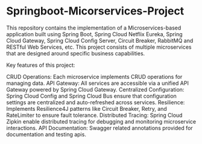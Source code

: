 # Springboot-Micorservices-Project

This repository contains the implementation of a Microservices-based application built using Spring Boot, Spring Cloud Netflix Eureka, Spring Cloud Gateway, Spring Cloud Config Server, Circuit Breaker, RabbitMQ and RESTful Web Services, etc. This project consists of multiple microservices that are designed around specific business capabilities.

Key features of this project:

CRUD Operations: Each microservice implements CRUD operations for managing data.
API Gateway: All services are accessible via a unified API Gateway powered by Spring Cloud Gateway.
Centralized Configuration: Spring Cloud Config and Spring Cloud Bus ensure that configuration settings are centralized and auto-refreshed across services.
Resilience: Implements Resilience4J patterns like Circuit Breaker, Retry, and RateLimiter to ensure fault tolerance.
Distributed Tracing: Spring Cloud Zipkin enable distributed tracing for debugging and monitoring microservice interactions.
API Documentation: Swagger related annotations provided for documentation and testing apis.

